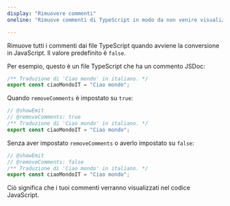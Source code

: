 ```yaml
---
display: "Rimuovere commenti"
oneline: "Rimuove commenti di TypeScript in modo da non venire visualizzati in JavaScript"

---
```


Rimuove tutti i commenti dai file TypeScript quando avviene la conversione in JavaScript. Il valore predefinito è `false`.

Per esempio, questo è un file TypeScript che ha un commento JSDoc:

```ts
/** Traduzione di 'Ciao mondo' in italiano. */
export const ciaoMondoIT = "Ciao mondo";
```

Quando `removeComments` è impostato su `true`:

```ts twoslash
// @showEmit
// @removeComments: true
/** Traduzione di 'Ciao mondo' in italiano. */
export const ciaoMondoIT = "Ciao mondo";
```

Senza aver impostato `removeComments` o averlo impostato su `false`:

```ts twoslash
// @showEmit
// @removeComments: false
/** Traduzione di 'Ciao mondo' in italiano. */
export const ciaoMondoIT = "Ciao mondo";
```

Ciò significa che i tuoi commenti verranno visualizzati nel codice JavaScript.